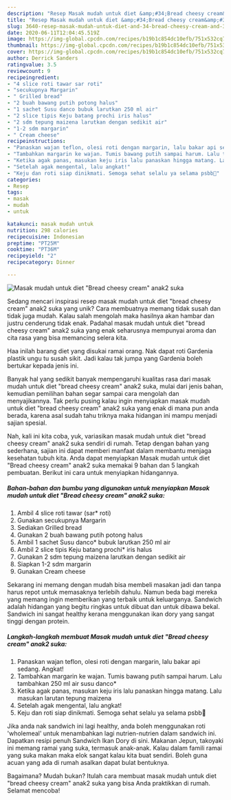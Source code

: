 ```yaml
---
description: "Resep Masak mudah untuk diet &amp;#34;Bread cheesy cream&amp;#34; anak2 suka yang Bisa Manjain Lidah"
title: "Resep Masak mudah untuk diet &amp;#34;Bread cheesy cream&amp;#34; anak2 suka yang Bisa Manjain Lidah"
slug: 3640-resep-masak-mudah-untuk-diet-and-34-bread-cheesy-cream-and-34-anak2-suka-yang-bisa-manjain-lidah
date: 2020-06-11T12:04:45.519Z
image: https://img-global.cpcdn.com/recipes/b19b1c854dc10efb/751x532cq70/masak-mudah-untuk-diet-bread-cheesy-cream-anak2-suka-foto-resep-utama.jpg
thumbnail: https://img-global.cpcdn.com/recipes/b19b1c854dc10efb/751x532cq70/masak-mudah-untuk-diet-bread-cheesy-cream-anak2-suka-foto-resep-utama.jpg
cover: https://img-global.cpcdn.com/recipes/b19b1c854dc10efb/751x532cq70/masak-mudah-untuk-diet-bread-cheesy-cream-anak2-suka-foto-resep-utama.jpg
author: Derrick Sanders
ratingvalue: 3.5
reviewcount: 9
recipeingredient:
- "4 slice roti tawar sar roti"
- "secukupnya Margarin"
- " Grilled bread"
- "2 buah bawang putih potong halus"
- "1 sachet Susu danco bubuk larutkan 250 ml air"
- "2 slice tipis Keju batang prochi iris halus"
- "2 sdm tepung maizena larutkan dengan sedikit air"
- "1-2 sdm margarin"
- " Cream cheese"
recipeinstructions:
- "Panaskan wajan teflon, olesi roti dengan margarin, lalu bakar api sedang. Angkat!"
- "Tambahkan margarin ke wajan. Tumis bawang putih sampai harum. Lalu tambahkan 250 ml air susu danco*"
- "Ketika agak panas, masukan keju iris lalu panaskan hingga matang. Lalu masukan larutan tepung maizena"
- "Setelah agak mengental, lalu angkat!"
- "Keju dan roti siap dinikmati. Semoga sehat selalu ya selama psbb🥰"
categories:
- Resep
tags:
- masak
- mudah
- untuk

katakunci: masak mudah untuk 
nutrition: 298 calories
recipecuisine: Indonesian
preptime: "PT25M"
cooktime: "PT36M"
recipeyield: "2"
recipecategory: Dinner

---
```



![Masak mudah untuk diet &#34;Bread cheesy cream&#34; anak2 suka](https://img-global.cpcdn.com/recipes/b19b1c854dc10efb/751x532cq70/masak-mudah-untuk-diet-bread-cheesy-cream-anak2-suka-foto-resep-utama.jpg)

Sedang mencari inspirasi resep masak mudah untuk diet &#34;bread cheesy cream&#34; anak2 suka yang unik? Cara membuatnya memang tidak susah dan tidak juga mudah. Kalau salah mengolah maka hasilnya akan hambar dan justru cenderung tidak enak. Padahal masak mudah untuk diet &#34;bread cheesy cream&#34; anak2 suka yang enak seharusnya mempunyai aroma dan cita rasa yang bisa memancing selera kita.

Haa inilah barang diet yang disukai ramai orang. Nak dapat roti Gardenia plastik ungu tu susah sikit. Jadi kalau tak jumpa yang Gardenia boleh bertukar kepada jenis ini.

Banyak hal yang sedikit banyak mempengaruhi kualitas rasa dari masak mudah untuk diet &#34;bread cheesy cream&#34; anak2 suka, mulai dari jenis bahan, kemudian pemilihan bahan segar sampai cara mengolah dan menyajikannya. Tak perlu pusing kalau ingin menyiapkan masak mudah untuk diet &#34;bread cheesy cream&#34; anak2 suka yang enak di mana pun anda berada, karena asal sudah tahu triknya maka hidangan ini mampu menjadi sajian spesial.


Nah, kali ini kita coba, yuk, variasikan masak mudah untuk diet &#34;bread cheesy cream&#34; anak2 suka sendiri di rumah. Tetap dengan bahan yang sederhana, sajian ini dapat memberi manfaat dalam membantu menjaga kesehatan tubuh kita. Anda dapat menyiapkan Masak mudah untuk diet &#34;Bread cheesy cream&#34; anak2 suka memakai 9 bahan dan 5 langkah pembuatan. Berikut ini cara untuk menyiapkan hidangannya.

<!--inarticleads1-->

##### Bahan-bahan dan bumbu yang digunakan untuk menyiapkan Masak mudah untuk diet &#34;Bread cheesy cream&#34; anak2 suka:

1. Ambil 4 slice roti tawar (sar* roti)
1. Gunakan secukupnya Margarin
1. Sediakan  Grilled bread
1. Gunakan 2 buah bawang putih potong halus
1. Ambil 1 sachet Susu danco* bubuk larutkan 250 ml air
1. Ambil 2 slice tipis Keju batang prochi* iris halus
1. Gunakan 2 sdm tepung maizena larutkan dengan sedikit air
1. Siapkan 1-2 sdm margarin
1. Gunakan  Cream cheese


Sekarang ini memang dengan mudah bisa membeli masakan jadi dan tanpa harus repot untuk memasaknya terlebih dahulu. Namun beda bagi mereka yang memang ingin memberikan yang terbaik untuk keluarganya. Sandwich adalah hidangan yang begitu ringkas untuk dibuat dan untuk dibawa bekal. Sandwich ini sangat healthy kerana menggunakan ikan dory yang sangat tinggi dengan protein. 

<!--inarticleads2-->

##### Langkah-langkah membuat Masak mudah untuk diet &#34;Bread cheesy cream&#34; anak2 suka:

1. Panaskan wajan teflon, olesi roti dengan margarin, lalu bakar api sedang. Angkat!
1. Tambahkan margarin ke wajan. Tumis bawang putih sampai harum. Lalu tambahkan 250 ml air susu danco*
1. Ketika agak panas, masukan keju iris lalu panaskan hingga matang. Lalu masukan larutan tepung maizena
1. Setelah agak mengental, lalu angkat!
1. Keju dan roti siap dinikmati. Semoga sehat selalu ya selama psbb🥰


Jika anda nak sandwich ini lagi healthy, anda boleh menggunakan roti &#39;wholemeal&#39; untuk menambahkan lagi nutrien-nutrien dalam sandwich ini. Dapatkan resipi penuh Sandwich Ikan Dory di sini. Makanan Jepun, takoyaki ini memang ramai yang suka, termasuk anak-anak. Kalau dalam famili ramai yang suka makan maka elok sangat kalau kita buat sendiri. Boleh guna acuan yang ada di rumah asalkan dapat bulat bentuknya. 

Bagaimana? Mudah bukan? Itulah cara membuat masak mudah untuk diet &#34;bread cheesy cream&#34; anak2 suka yang bisa Anda praktikkan di rumah. Selamat mencoba!
